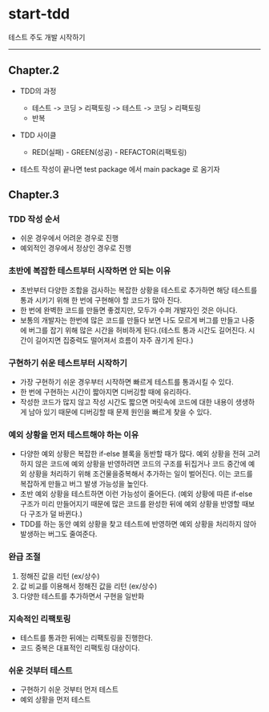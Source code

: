 # start-tdd
테스트 주도 개발 시작하기

---

## Chapter.2

- TDD의 과정
  - 테스트 -> 코딩 > 리팩토링 -> 테스트 -> 코딩 > 리팩토링
  - 반복

- TDD 사이클
  - RED(실패) - GREEN(성공) - REFACTOR(리팩토링)

- 테스트 작성이 끝나면 test package 에서 main package 로 옴기자

## Chapter.3

### TDD 작성 순서

  - 쉬운 경우에서 어려운 경우로 진행
  - 예외적인 경우에서 정상인 경우로 진행

### 초반에 복잡한 테스트부터 시작하면 안 되는 이유

  - 초반부터 다양한 조합을 검사하는 복잡한 상황을 테스트로 추가하면 해당 테스트를 통과 시키기 위해 한 번에 구현해야 할 코드가 많아 진다.
  - 한 번에 완벽한 코드를 만들면 좋겠지만, 모두가 수퍼 개발자인 것은 아니다.
  - 보통의 개발자는 한번에 많은 코드를 만들다 보면 나도 모르게 버그를 만들고 나중에 버그를 잡기 위해 많은 시간을 허비하게 된다.(테스트 통과 시간도 길어진다. 시간이 길어지면 집중력도 떨어져서 흐름이 자주 끊기게 된다.)

### 구현하기 쉬운 테스트부터 시작하기

  - 가장 구현하기 쉬운 경우부터 시작하면 빠르게 테스트를 통과시킬 수 있다.
  - 한 번에 구현하는 시간이 짧아지면 디버깅할 때에 유리하다.
  - 작성한 코드가 많지 않고 작성 시간도 짧으면 머릿속에 코드에 대한 내용이 생생하게 남아 있기 때문에 디버깅할 때 문제 원인을 빠르게 찾을 수 있다.

### 예외 상황을 먼저 테스트해야 하는 이유

  - 다양한 예외 상황은 복잡한 if-else 블록을 동반할 때가 많다. 예외 상황을 전혀 고려하지 않은 코드에 예외 상황을 반영하려면 코드의 구조를 뒤집거나 코드 중간에 예외 상황을 처리하기 위해 조건물을중복해서 추가하는 일이 벌어진다. 이는 코드를 복잡하게 만들고 버그 발생 가능성을 높인다.
  - 초반 예외 상황을 테스트하면 이런 가능성이 줄어든다. (예외 상황에 따른 if-else 구조가 미리 만들어지기 때문에 많은 코드를 완성한 뒤에 예외 상황을 반영할 때보다 구조가 덜 바뀐다.)
  - TDD를 하는 동안 예외 상황을 찾고 테스트에 반영하면 예외 상황을 처리하지 않아 발생하는 버그도 줄여준다.

### 완급 조절

  1. 정해진 값을 리턴 (ex/상수)
  2. 값 비교를 이용해서 정해진 값을 리턴 (ex/상수)
  3. 다양한 테스트를 추가하면서 구현을 일반화

### 지속적인 리팩토링

  - 테스트를 통과한 뒤에는 리팩토링을 진행한다.
  - 코드 중복은 대표적인 리팩토링 대상이다.

### 쉬운 것부터 테스트

  - 구현하기 쉬운 것부터 먼저 테스트
  - 예외 상황을 먼저 테스트

